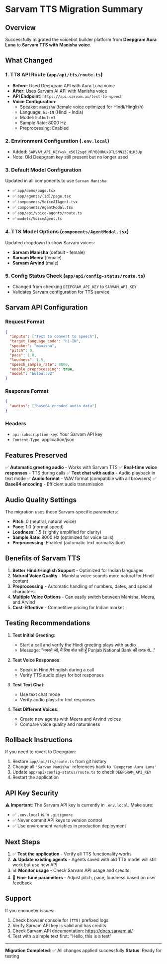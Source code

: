 # Sarvam TTS Migration Summary

## Overview

Successfully migrated the voicebot builder platform from **Deepgram Aura Luna** to **Sarvam TTS with Manisha voice**.

## What Changed

### 1. TTS API Route (`app/api/tts/route.ts`)

- **Before**: Used Deepgram API with Aura Luna voice
- **After**: Uses Sarvam AI API with Manisha voice
- **API Endpoint**: `https://api.sarvam.ai/text-to-speech`
- **Voice Configuration**:
  - Speaker: `manisha` (female voice optimized for Hindi/Hinglish)
  - Language: `hi-IN` (Hindi - India)
  - Model: `bulbul:v1`
  - Sample Rate: 8000 Hz
  - Preprocessing: Enabled

### 2. Environment Configuration (`.env.local`)

- Added: `SARVAM_API_KEY=sk_x56l2sqd_MlYB0HhUx9TLSNN13JHiK3Up`
- Note: Old Deepgram key still present but no longer used

### 3. Default Model Configuration

Updated in all components to use `Sarvam Manisha`:

- ✅ `app/demo/page.tsx`
- ✅ `app/agents/[id]/page.tsx`
- ✅ `components/VoiceAIAgent.tsx`
- ✅ `components/AgentModal.tsx`
- ✅ `app/api/voice-agents/route.ts`
- ✅ `models/VoiceAgent.ts`

### 4. TTS Model Options (`components/AgentModal.tsx`)

Updated dropdown to show Sarvam voices:

- **Sarvam Manisha** (default - female)
- **Sarvam Meera** (female)
- **Sarvam Arvind** (male)

### 5. Config Status Check (`app/api/config-status/route.ts`)

- Changed from checking `DEEPGRAM_API_KEY` to `SARVAM_API_KEY`
- Validates Sarvam configuration for TTS service

## Sarvam API Configuration

### Request Format

```json
{
  "inputs": ["Text to convert to speech"],
  "target_language_code": "hi-IN",
  "speaker": "manisha",
  "pitch": 0,
  "pace": 1.0,
  "loudness": 1.5,
  "speech_sample_rate": 8000,
  "enable_preprocessing": true,
  "model": "bulbul:v2"
}
```

### Response Format

```json
{
  "audios": ["base64_encoded_audio_data"]
}
```

### Headers

- `api-subscription-key`: Your Sarvam API key
- `Content-Type`: application/json

## Features Preserved

✅ **Automatic greeting audio** - Works with Sarvam TTS
✅ **Real-time voice responses** - TTS during calls
✅ **Text chat with audio** - Audio playback in text mode
✅ **Audio format** - WAV format (compatible with all browsers)
✅ **Base64 encoding** - Efficient audio transmission

## Audio Quality Settings

The migration uses these Sarvam-specific parameters:

- **Pitch**: 0 (neutral, natural voice)
- **Pace**: 1.0 (normal speed)
- **Loudness**: 1.5 (slightly amplified for clarity)
- **Sample Rate**: 8000 Hz (optimized for voice calls)
- **Preprocessing**: Enabled (automatic text normalization)

## Benefits of Sarvam TTS

1. **Better Hindi/Hinglish Support** - Optimized for Indian languages
2. **Natural Voice Quality** - Manisha voice sounds more natural for Hindi content
3. **Preprocessing** - Automatic handling of numbers, dates, and special characters
4. **Multiple Voice Options** - Can easily switch between Manisha, Meera, and Arvind
5. **Cost-Effective** - Competitive pricing for Indian market

## Testing Recommendations

1. **Test Initial Greeting**:

   - Start a call and verify the Hindi greeting plays with audio
   - Message: "नमस्ते जी, मैं रिया बोल रही हूँ Punjab National Bank की तरफ़ से..."

2. **Test Voice Responses**:

   - Speak in Hindi/Hinglish during a call
   - Verify TTS audio plays for bot responses

3. **Test Text Chat**:

   - Use text chat mode
   - Verify audio plays for text responses

4. **Test Different Voices**:
   - Create new agents with Meera and Arvind voices
   - Compare voice quality and naturalness

## Rollback Instructions

If you need to revert to Deepgram:

1. Restore `app/api/tts/route.ts` from git history
2. Change all `'Sarvam Manisha'` references back to `'Deepgram Aura Luna'`
3. Update `app/api/config-status/route.ts` to check `DEEPGRAM_API_KEY`
4. Restart the application

## API Key Security

⚠️ **Important**: The Sarvam API key is currently in `.env.local`. Make sure:

- ✅ `.env.local` is in `.gitignore`
- ✅ Never commit API keys to version control
- ✅ Use environment variables in production deployment

## Next Steps

1. ✅ **Test the application** - Verify all TTS functionality works
2. ⚠️ **Update existing agents** - Agents saved with old TTS model will still work but use new API
3. 📊 **Monitor usage** - Check Sarvam API usage and credits
4. 🔧 **Fine-tune parameters** - Adjust pitch, pace, loudness based on user feedback

## Support

If you encounter issues:

1. Check browser console for `[TTS]` prefixed logs
2. Verify Sarvam API key is valid and has credits
3. Check Sarvam API documentation: https://docs.sarvam.ai/
4. Test with a simple text first: "Hello, this is a test"

---

**Migration Completed**: ✅ All changes applied successfully
**Status**: Ready for testing
